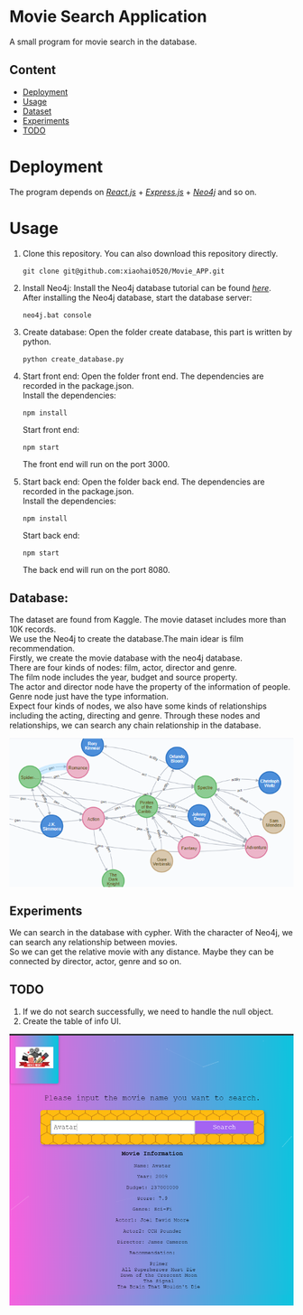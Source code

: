 # Movie Search Application
A small program for movie search in the database.




## Content
- [Deployment](#deployment)
- [Usage](#usage)
- [Dataset](#dataset)
- [Experiments](#experiments)
- [TODO](#todo)


# Deployment

The program depends on *[React.js](https://github.com/facebook/react)* + *[Express.js](https://github.com/expressjs/express)* + *[Neo4j](https://github.com/neo4j)* and so on.  

# Usage
1. Clone this repository. 
    You can also download this repository directly.   
    ```
    git clone git@github.com:xiaohai0520/Movie_APP.git
    ```
   
 
2. Install Neo4j:
    Install the Neo4j database tutorial can be found *[here](https://neo4j.com/)*.  
    After installing the Neo4j database, start the database server:
    ```
    neo4j.bat console
    ```
3. Create database:
    Open the folder create database, this part is written by python.
    ```
    python create_database.py
    ```
4. Start front end:
    Open the folder front end. The dependencies are recorded in the package.json.  
    Install the dependencies:
    ```
    npm install
    ```
    Start front end:
    ```
    npm start
    ```
    The front end will run on the port 3000.
5. Start back end:
    Open the folder back end. The dependencies are recorded in the package.json.  
    Install the dependencies:
    ```
    npm install
    ```
    Start back end:
    ```
    npm start
    ```
    The back end will run on the port 8080.
    

## Database:
The dataset are found from Kaggle. The movie dataset includes more than 10K records.  
We use the Neo4j to create the database.The main idear is film recommendation.    
Firstly, we create the movie database with the neo4j database.   
There are four kinds of nodes: film, actor, director and genre.    
The film node includes the year, budget and source property.    
The actor and director node have the property of the information of people.    
Genre node just have the type information.     
Expect four kinds of nodes, we also have some kinds of relationships including the acting, directing and genre.
Through these nodes and relationships, we can search any chain relationship in the database.

<p align="center"><img src="https://github.com/xiaohai0520/Movie_APP/blob/master/picture/node.png?raw=true" align="center" width=600 height=auto/></p>

## Experiments
We can search in the database with cypher.
With the character of Neo4j, we can search any relationship between movies.  
So we can get the relative movie with any distance. Maybe they can be connected by director, actor, genre and so on.




## TODO
1. If we do not search successfully, we need to handle the null object.
2. Create the table of info UI.


<p align="center"><img src="https://github.com/xiaohai0520/Movie_APP/blob/master/picture/demo.png?raw=true" align="center" width=600 height=auto/></p>






